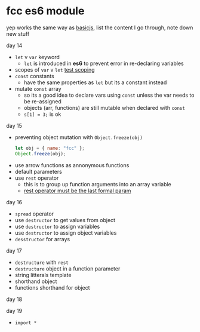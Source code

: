 # fcc es6 module

yep works the same way as [basicjs](../basicjs/README.md), list the content I go through, note down new stuff

day 14
- `let` v `var` keyword
  - `let` is introduced in **es6** to prevent error in re-declaring variables
- scopes of `var` v `let` [test scoping](test_scope.js)
- `const` constants
  - have the same properties as `let` but its a constant instead
- mutate `const` array
  - so its a good idea to declare vars using `const` unless the var needs to be re-assigned
  - objects (arr, functions) are still mutable when declared with `const`
  - `s[1] = 3;` is ok

day 15
- preventing object mutation with `Object.freeze(obj)`
  ```js
  let obj = { name: "fcc" };
  Object.freeze(obj);
  ```
- use arrow functions as annonymous functions
- default parameters
- use `rest` operator
  - this is to group up function arguments into an array variable
  - [rest operator must be the last formal param](rest.js)

day 16
- `spread` operator
-  use `destructor` to get values from object
-  use `destructor` to assign variables
-  use `destructor` to assign object variables
-  `desstructor` for arrays

day 17
- `destructure` with `rest`
- `destructure` object in a function parameter
- string litterals template
- shorthand object
- functions shorthand for object

day 18


day 19
- `import *`